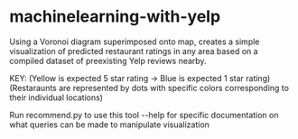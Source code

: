 # machinelearning-with-yelp

Using a Voronoi diagram superimposed onto map, creates a simple visualization of predicted restaurant ratings in any area based on a compiled dataset of preexisting Yelp reviews nearby.

KEY: (Yellow is expected 5 star rating -> Blue is expected 1 star rating)
(Restaraunts are represented by dots with specific colors corresponding to their individual locations)

Run recommend.py to use this tool
--help for specific documentation on what queries can be made to manipulate visualization
